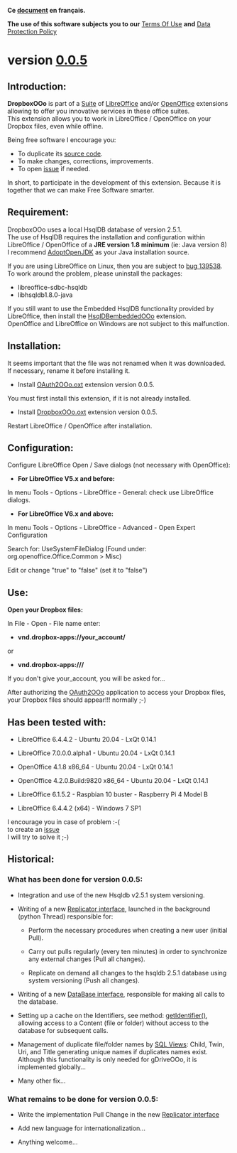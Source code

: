 **Ce [document](https://prrvchr.github.io/DropboxOOo/README_fr) en français.**

**The use of this software subjects you to our** [Terms Of Use](https://prrvchr.github.io/DropboxOOo/DropboxOOo/registration/TermsOfUse_en) **and** [Data Protection Policy](https://prrvchr.github.io/DropboxOOo/DropboxOOo/registration/PrivacyPolicy_en)

# version [0.0.5](https://prrvchr.github.io/DropboxOOo#historical)

## Introduction:

**DropboxOOo** is part of a [Suite](https://prrvchr.github.io/) of [LibreOffice](https://www.libreoffice.org/download/download/) and/or [OpenOffice](https://www.openoffice.org/download/index.html) extensions allowing to offer you innovative services in these office suites.  
This extension allows you to work in LibreOffice / OpenOffice on your Dropbox files, even while offline.

Being free software I encourage you:
- To duplicate its [source code](https://github.com/prrvchr/DropboxOOo).
- To make changes, corrections, improvements.
- To open [issue](https://github.com/prrvchr/DropboxOOo/issues/new) if needed.

In short, to participate in the development of this extension.
Because it is together that we can make Free Software smarter.

## Requirement:

DropboxOOo uses a local HsqlDB database of version 2.5.1.  
The use of HsqlDB requires the installation and configuration within LibreOffice / OpenOffice of a **JRE version 1.8 minimum** (ie: Java version 8)  
I recommend [AdoptOpenJDK](https://adoptopenjdk.net/) as your Java installation source.

If you are using LibreOffice on Linux, then you are subject to [bug 139538](https://bugs.documentfoundation.org/show_bug.cgi?id=139538).  
To work around the problem, please uninstall the packages:
- libreoffice-sdbc-hsqldb
- libhsqldb1.8.0-java

If you still want to use the Embedded HsqlDB functionality provided by LibreOffice, then install the [HsqlDBembeddedOOo](https://prrvchr.github.io/HsqlDBembeddedOOo/) extension.  
OpenOffice and LibreOffice on Windows are not subject to this malfunction.

## Installation:

It seems important that the file was not renamed when it was downloaded.
If necessary, rename it before installing it.

- Install [OAuth2OOo.oxt](https://github.com/prrvchr/OAuth2OOo/raw/master/OAuth2OOo.oxt) extension version 0.0.5.

You must first install this extension, if it is not already installed.

- Install [DropboxOOo.oxt](https://github.com/prrvchr/DropboxOOo/raw/master/DropboxOOo.oxt) extension version 0.0.5.

Restart LibreOffice / OpenOffice after installation.

## Configuration:

Configure LibreOffice Open / Save dialogs (not necessary with OpenOffice):

- **For LibreOffice V5.x and before:**

In menu Tools - Options - LibreOffice - General: check use LibreOffice dialogs.

- **For LibreOffice V6.x and above:**

In menu Tools - Options - LibreOffice - Advanced - Open Expert Configuration

Search for: UseSystemFileDialog (Found under: org.openoffice.Office.Common > Misc)

Edit or change "true" to "false" (set it to "false")

## Use:

**Open your Dropbox files:**

In File - Open - File name enter:

- **vnd.dropbox-apps://your_account/**

or

- **vnd.dropbox-apps:///**

If you don't give your_account, you will be asked for...

After authorizing the [OAuth2OOo](https://prrvchr.github.io/OAuth2OOo) application to access your Dropbox files, your Dropbox files should appear!!! normally  ;-)

## Has been tested with:

* LibreOffice 6.4.4.2 - Ubuntu 20.04 -  LxQt 0.14.1

* LibreOffice 7.0.0.0.alpha1 - Ubuntu 20.04 -  LxQt 0.14.1

* OpenOffice 4.1.8 x86_64 - Ubuntu 20.04 - LxQt 0.14.1

* OpenOffice 4.2.0.Build:9820 x86_64 - Ubuntu 20.04 - LxQt 0.14.1

* LibreOffice 6.1.5.2 - Raspbian 10 buster - Raspberry Pi 4 Model B

* LibreOffice 6.4.4.2 (x64) - Windows 7 SP1

I encourage you in case of problem :-(  
to create an [issue](https://github.com/prrvchr/DropboxOOo/issues/new)  
I will try to solve it ;-)

## Historical:

### What has been done for version 0.0.5:

- Integration and use of the new Hsqldb v2.5.1 system versioning.

- Writing of a new [Replicator interface](https://github.com/prrvchr/DropboxOOo/blob/master/CloudUcpOOo/python/clouducp/replicator.py), launched in the background (python Thread) responsible for:

    - Perform the necessary procedures when creating a new user (initial Pull).

    - Carry out pulls regularly (every ten minutes) in order to synchronize any external changes (Pull all changes).

    - Replicate on demand all changes to the hsqldb 2.5.1 database using system versioning (Push all changes).

- Writing of a new [DataBase interface](https://github.com/prrvchr/DropboxOOo/blob/master/CloudUcpOOo/python/clouducp/database.py), responsible for making all calls to the database.

- Setting up a cache on the Identifiers, see method: [getIdentifier()](https://github.com/prrvchr/DropboxOOo/blob/master/CloudUcpOOo/python/clouducp/datasource.py), allowing access to a Content (file or folder) without access to the database for subsequent calls.

- Management of duplicate file/folder names by [SQL Views](https://github.com/prrvchr/DropboxOOo/blob/master/CloudUcpOOo/python/clouducp/dbqueries.py): Child, Twin, Uri, and Title generating unique names if duplicates names exist.  
Although this functionality is only needed for gDriveOOo, it is implemented globally...

- Many other fix...

### What remains to be done for version 0.0.5:

- Write the implementation Pull Change in the new [Replicator interface](https://github.com/prrvchr/DropboxOOo/blob/master/CloudUcpOOo/python/clouducp/replicator.py)

- Add new language for internationalization...

- Anything welcome...
